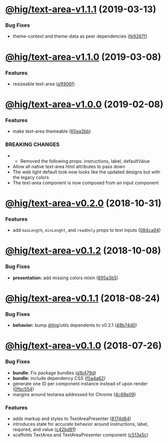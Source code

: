 # [@hig/text-area-v1.1.1](https://github.com/Autodesk/hig/compare/@hig/text-area@1.1.0...@hig/text-area@1.1.1) (2019-03-13)


### Bug Fixes

* theme-context and theme-data as peer dependencies ([fe9267f](https://github.com/Autodesk/hig/commit/fe9267f))

# [@hig/text-area-v1.1.0](https://github.com/Autodesk/hig/compare/@hig/text-area@1.0.0...@hig/text-area@1.1.0) (2019-03-08)


### Features

* resizeable text-area ([a1f406f](https://github.com/Autodesk/hig/commit/a1f406f))

# [@hig/text-area-v1.0.0](https://github.com/Autodesk/hig/compare/@hig/text-area@0.2.0...@hig/text-area@1.0.0) (2019-02-08)


### Features

* make text-area themeable ([65ea3bb](https://github.com/Autodesk/hig/commit/65ea3bb))


### BREAKING CHANGES

* * Removed the following props: instructions, label, defaultValue
* Allow all native text-area html attributes to pass down
* The web light default look now looks like the updated designs but with the legacy colors
* The text-area component is now composed from an input component

# [@hig/text-area-v0.2.0](https://github.com/Autodesk/hig/compare/@hig/text-area@0.1.2...@hig/text-area@0.2.0) (2018-10-31)


### Features

* add `maxLength`, `minLenght`, and `readOnly` props to text inputs ([084ca94](https://github.com/Autodesk/hig/commit/084ca94))

# [@hig/text-area-v0.1.2](https://github.com/Autodesk/hig/compare/@hig/text-area@0.1.1...@hig/text-area@0.1.2) (2018-10-08)


### Bug Fixes

* **presentation:** add missing colors mixin ([895a3b5](https://github.com/Autodesk/hig/commit/895a3b5))

# [@hig/text-area-v0.1.1](https://github.com/Autodesk/hig/compare/@hig/text-area@0.1.0...@hig/text-area@0.1.1) (2018-08-24)


### Bug Fixes

* **behavior:** bump [@hig](https://github.com/hig)/utils dependents to v0.2.1 ([48b74d0](https://github.com/Autodesk/hig/commit/48b74d0))

<a name="@hig/text-area-v0.1.0"></a>
# [@hig/text-area-v0.1.0](https://github.com/Autodesk/hig/compare/@hig/text-area@0.0.0...@hig/text-area@0.1.0) (2018-07-26)


### Bug Fixes

* **bundle:** Fix package bundles ([a1b479d](https://github.com/Autodesk/hig/commit/a1b479d))
* **bundle:** include dependency CSS ([f5a4a62](https://github.com/Autodesk/hig/commit/f5a4a62))
* generate one ID per component instance instead of upon render ([0fbc554](https://github.com/Autodesk/hig/commit/0fbc554))
* margins around textarea addressed for Chrome ([4c89e09](https://github.com/Autodesk/hig/commit/4c89e09))


### Features

* adds markup and styles to TextAreaPresenter ([8174d84](https://github.com/Autodesk/hig/commit/8174d84))
* introduces state for accurate behavior around instructions, label, required, and value ([c42bd91](https://github.com/Autodesk/hig/commit/c42bd91))
* scaffolds TextArea and TextAreaPresenter component ([c513a5c](https://github.com/Autodesk/hig/commit/c513a5c))
